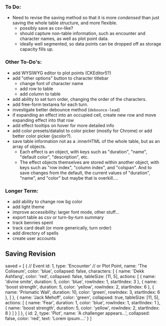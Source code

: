 ### To Do:
- Need to revise the saving method so that it is more *condensed* than just saving the whole table structure, and more flexible.  
    - possibly save as csv-like?
    - should capture non-table information, such as encounter and character names, as well as plot point data.
    - ideally well segmented, so data points can be dropped off as storage capacity fills up.


### Other To-Do's:
- add WYSIWYG editor to plot points (CKEditor5?)
- add "other options" button to character titlebar
    - change font of character name
    - add row to table
    - add column to table
- add ability to set turn order, changing the order of the characters.
- add free-form textarea for each turn.
- investigate better debounce method (`debounce-lead`)
- if expanding an effect into an occupied cell, create new row and move expanding effect into that row
- add effect tooltips on hover for more detailed info
- add color presets/datalist to color picker (mostly for Chrome) or add better color picker (jscolor?).
- save table information not as a .innerHTML of the whole table, but as an array of objects.
    - Each effect is an object, with keys such as "duration", "name", "default color", "description", etc.
    - The effect objects themselves are stored within another object, with keys such as "row index", "column index", and "colspan".  And to save changes from the default, the current values of "duration", "name", and "color" but maybe that is overkill....

### Longer Term:
- add ability to change row bg color
- add light theme
- improve accessibility: larger font mode, other stuff...
- export table as csv or turn-by-turn summary
- track bennies spent
- track card dealt (or more generically, turn order)
- add directory of spells
- create user accounts

## Saving Revision


saved = [
    {  // Event
        id: 1,
        type: 'Encounter'  // or Plot Point,
        name: 'The Coliseum',
        color: 'blue',
        collapsed: false,
        characters: [
            {
                name: 'Dekk Ashfang',
                color: 'red',
                collapsed: false,
                tableSize: [11, 5],
                actions: [
                    {
                        name: 'divine smite',
                        duration: 5,
                        color: 'blue',
                        rowIndex: 1,
                        startIndex: 3
                    },
                    {
                        name: 'boost strength',
                        duration: 5,
                        color: 'yellow',
                        rowIndex: 2,
                        startIndex: 6
                    },
                    {
                        name: 'Prismatic Wall',
                        duration: 10,
                        color: 'green',
                        rowIndex: 3,
                        startIndex: 6
                    },
                ]
            },
            {
                name: 'Jack Mehoff',
                color: 'green',
                collapsed: true,
                tableSize: [11, 5],
                actions: [
                    {
                        name: 'Fear',
                        duration: 1,
                        color: 'blue',
                        rowIndex: 1,
                        startIndex: 1
                    },
                    {
                        name: 'boost strength',
                        duration: 5,
                        color: 'yellow',
                        rowIndex: 2,
                        startIndex: 8
                    }
                ]
            }
        ]
    },
    {
        id: 2,
        type: 'Plot',
        name: 'A challenger appears...',
        collapsed: false,
        color: 'red',
        text: 'Lorem ipsum....'
    }
]